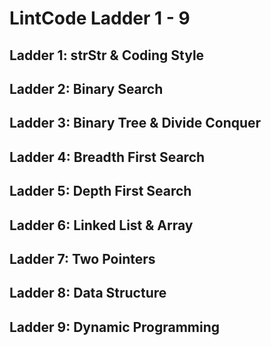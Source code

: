 # LintCode Ladder 1 - 9

## Ladder 1: strStr & Coding Style
## Ladder 2: Binary Search
## Ladder 3: Binary Tree & Divide Conquer
## Ladder 4: Breadth First Search
## Ladder 5: Depth First Search
## Ladder 6: Linked List & Array
## Ladder 7: Two Pointers
## Ladder 8: Data Structure
## Ladder 9: Dynamic Programming
